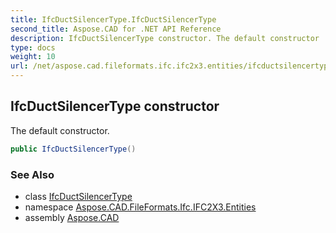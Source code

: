 ```yaml
---
title: IfcDuctSilencerType.IfcDuctSilencerType
second_title: Aspose.CAD for .NET API Reference
description: IfcDuctSilencerType constructor. The default constructor
type: docs
weight: 10
url: /net/aspose.cad.fileformats.ifc.ifc2x3.entities/ifcductsilencertype/ifcductsilencertype/
---
```

## IfcDuctSilencerType constructor

The default constructor.

```csharp
public IfcDuctSilencerType()
```

### See Also

* class [IfcDuctSilencerType](../)
* namespace [Aspose.CAD.FileFormats.Ifc.IFC2X3.Entities](../../ifcductsilencertype/)
* assembly [Aspose.CAD](../../../)



